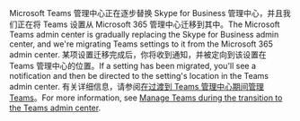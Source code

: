 <span data-ttu-id="70b05-101">Microsoft Teams 管理中心正在逐步替换 Skype for Business 管理中心，并且我们正在将 Teams 设置从 Microsoft 365 管理中心迁移到其中。</span><span class="sxs-lookup"><span data-stu-id="70b05-101">The Microsoft Teams admin center is gradually replacing the Skype for Business admin center, and we're migrating Teams settings to it from the Microsoft 365 admin center.</span></span> <span data-ttu-id="70b05-102">某项设置迁移完成后，你将收到通知，并被定向到该设置在 Teams 管理中心的位置。</span><span class="sxs-lookup"><span data-stu-id="70b05-102">If a setting has been migrated, you'll see a notification and then be directed to the setting's location in the Teams admin center.</span></span> <span data-ttu-id="70b05-103">有关详细信息，请参阅[在过渡到 Teams 管理中心期间管理 Teams](../manage-teams-skypeforbusiness-admin-center.md)。</span><span class="sxs-lookup"><span data-stu-id="70b05-103">For more information, see [Manage Teams during the transition to the Teams admin center](../manage-teams-skypeforbusiness-admin-center.md).</span></span>
